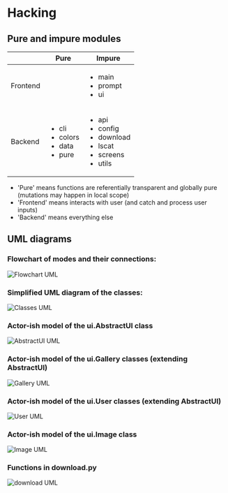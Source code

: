 # Hacking

## Pure and impure modules

|          | Pure | Impure
| -------- | ---- | ---
| Frontend |      | <ul><li>main</li><li>prompt</li><li>ui</li></ul>
| Backend  | <ul><li>cli</li><li>colors</li><li>data</li><li>pure</li></ul> | <ul><li>api</li><li>config</li><li>download</li><li>lscat</li><li>screens</li><li>utils</li></ul>

* 'Pure' means functions are referentially transparent and globally pure (mutations may happen in local scope)
* 'Frontend' means interacts with user (and catch and process user inputs)
* 'Backend' means everything else

## UML diagrams

### Flowchart of modes and their connections:

![Flowchart UML](http://plantuml.com:80/plantuml/png/dPDD2y8m38Rl_HM5dZtejfk8YYY2Dy6BY1IDTHWtwGVYltVMhfkrAdWgIzuyUPUcGwMvrEQCX1W5Eww0ZgJEbTuAZWZorlNn-PaBwFdFQObONlD2RBajK8bFBO7BtR6Efmq1qLJaGrsPDKsjZIvb4u3BydGRem4I6A7zphgTtyXS77Ldu6f_oYkb-uNNhZtA5lnQp2H04ONuR0lnFCAq0mOD4ig4XR-Fp094pGud7pCZ0YDVcURYB2M1fPGo2NiIN9IjhE8nBv-alaKQjUjeqS5db3qkPfMN29gyBOUjRmJjuV-I8XpyOcHHN_znwuqBXqE6KEohHtG7)

### Simplified UML diagram of the classes:

![Classes UML](http://plantuml.com:80/plantuml/png/rLXDRzms4BthLmZenTwrXDnoCOm4ATowQD4WRdef2e8hZNPfSqMLekmOxlxt3abH8YLAILi3QGCa23cS3xuPlXdjcrPHgReZJnB558VqNjHmBvA4xbebQQ7IWjEsJO-KrVdRVkz78PhqylBixKKgeJo_kdfEKlopDRREpiqYUtOMJgIHujWeqabEX2IiT4Uqe82s7IHrqmtwv85oLb85uRPdTY-84kGeIa3XAKdyIALYhVe9HIPM6r-UtnmR3aUeLPldOmZnsARM6rhSqpqO-xr1iRi3H8XnthMAL89pyMWq24UlMYa2MzOrMIp8XRE_7LXPGlrxjkXccggE3LO-taJIbESVu8-EuLPAbP9irobmSAGZl2bYJwSAEpZG1oOwwHJ6y_euCH7CKwN_lGSv5xG7l0ghiN3gI8ORzeazIFGDRKIAVvceoGug8G7p21MeuX2n8bcjI8EvGq-Lw0_a-JjnF8fwTgMWYhSrVBAwRWFzF31uzFUmYAXiWT2w9ALuhBcWVedRkCZCaeJ-u6ajXTzHpa4-HVCuB-SnQTay7vCinB1VntG9oOyrmnmv_0myxEZZiqF7xjfZOWu868V-1Sx5pnYPOiNf0BmnA4qA-q_pakPGEIBG4lF2F0ZVNQJ54wrNCIIHijl6OmqZZ82HfOIQ64ZNWgONlCOGtOrvqDVcFN_56BV8T7sGUni5AOIGfQkRYBpkZYOZ4HhRPFe9P3FqasI1lpo522194diB_qfb4fRNDNx5odqlNh9lMFMV7q1ALaAW7Mjyfw7BT2piCPPpC3PZsPUKh6quVR8lBYWllH4hgAqZgU2LRaK3TRXZA2lOCUmdkZRSDKnITPmJ2KFLt7N7HYFXKnu7-Z2oWZwnpfEVww3JX2NnDERvrHJ0S6bEECYI0D4rqMMUH_d7hobRcgpUVqG2QBzQPLdXRAGw-Q7U0fN5uONZFArdC0xFkauaJe_pGujX_QzUPyweCpBN9Eu_CI-IbtNKT3lE2gQU-lKJpYUsUwmCUowC_ycSCBQLeLG-r-7D5PFvdKTo3xE_UjHBNh9IYvj5uql5k8dxc4rvl2se6kBxnQ8UIM0mbMDZriPc-tkeGL8bf0MtQ_Gx7vuafg_1Pk6zUElSEFssRmVjIjM6VaTdQ-RqjV-HoMG1cMpHpQA6PFk3Ykiby-hOv3fp-RARo6InoJbKQi738Yp-bztLWhAR1IpHXlE06IUjmDzs0zfSOZgMspS2pqHgAjOBQCQ_HYEq_eLAlkClK34wiM_uZIQ3B7R3UDFlpmVt7aulTELDfdEPPJDu5_lZeiR2jBjmZTCmD6WwpllQ-g4LxgU6RMhe50VlVgaZGefLXtwD6ePnMrBGuW3zhgYg5bI_6CQ-YHfsyDPRrlG8Rcs6CPJtouh9La-4-mZ9RCCFdGNIJujEIcG1Ol7f_PX1x0vlwspPh0rMjXY2nrq68pEG1GWv9NSN6q-VY65xWgDPUWYWP8SN49L5SmKwwwvY73HY0q8Sl3Fz1BttC7G0w9tWGhgm_ax6MHdcskJjFvvztpfEqamr0aS5TryfD7mu81L-L1Pdiu7FPFO--WSLcSCdPJ8Ux6Vv0FIv6TUrROfeWvBtDz-RRspTfTEpsujlhgzVltxrwZozHIhXeD2EF_lLJ37AKoxso1wkww6XyNy4mUd0Mwk31EfAjS0f04i5RVHO13zDqKVA53761xW_sB7IzTXj-Dq-ViK9XJq1IlSuIb2KSIUk73dQR4v-PMWD2qP58UTDXADJxpSo_TDN26oM6KRrUaGm52R96wXB_NlrNm00)


### Actor-ish model of the ui.AbstractUI class
  
![AbstractUI UML](http://plantuml.com:80/plantuml/png/VLLDRzim3BthLt2t1aqFQRQBWNGjsai7h0rQz6oeDfCGaILFajC6o_xx95bs_94c9uQFugCUIVdMMAvjLGXcoGg4ktTZDS_isoDS52f70xCfpAVmVGe_9emvH6buCwWPMopWjui0Wm8pIqh2Oi4y15StK15SNYQ30EQyLmxqGGdScIsiNBRA7w6yveCPA2dsavWeP4fWIP-qSp4ivvQ_SuFW3PPfv3RQFlLDC1CeECcqv7OJlRoig-4Vd6mgr9hanUI89V3hzVa9DFwfq5YcqLPQDZvJAccmb_xLQU24QR5OXZ0Pjp4msEwAUGvUpgtJAsPG7r8edYVm42sWWg_HU6bf5wuJ0TOORS9mYKSV3jSkJE8ufC5dDLuVQoL_85CAlgyfONOUlluw-poouxZeioddtID7lThefIPfWUHAiRLMLGcbnXNQR4DopS3zZcq8MaZyj6cbHS1Yttg-VlzxRUuSwRUwppDkTmSVDxDqrmmHOsMyzvHYAFDcvfPQ5QLbXyCXhDUJkqh8U6Ap0hRqR3q5ezucJjNKAUWaDRMcTTL-eRgwrjmjwLBZZbHblY8k8vvwtArHBFqiSPFx1OD8uwGw0ErInWT28-nL1QRI-BDp8e5x9LUa2zu-AaslxWLo3Lo8K9r9Cvvji2dn1SDZPy0_D6rDpoNAE9xZkeuW6unUSARKjcxutv_47FuAajj_trgs_jQVOEm735dzN4S2Rmx7iB7IkfeTQbeHUbrFl2udHh4p2hTkBFrdWR7_)
  
### Actor-ish model of the ui.Gallery classes (extending AbstractUI)

![Gallery UML](http://plantuml.com:80/plantuml/png/RL71QiCm3BthAtHCA3liq4iWeuD2Fw1iLwFL9dWuLh0LIY0VFzjnM3TwilJq93q_dQ9Ga7bq85QSmGivPyA28siJiSaFlY9vZSSMW6x20J-Y2G1zZv_MtD6ED1Xi1aRXckIk5liUCXDVtd2sU3Xq3tn8IC87JKAbD74KzHtPGp0o1_y0PCuNHOCsHt0BXcHFjZ4bxl2Qn2NHlvrRDOley6pZv6Y9V_Phldl7f8k4yvuKHXFRAcLNL60r1HudQLfOrnMA2nV6PA6DKlvTFJiYUxSyCs5WjT5L9gP1_wserJcrAQltxS_HzuBMessIJiRhV4-07m00)


### Actor-ish model of the ui.User classes (extending AbstractUI)
  
![User UML](http://plantuml.com:80/plantuml/png/TOun2iCm40JxUyMMDYPLKWKKdCelI2q4Ee90jk1qAW9wl2KbRTgPMTWrgnCjUoGD6Xclp98nxSaphaY2sqn4nc1BQ678Yk6CePxYya09M9Oxtib-0zk3QQR6c_LEtV0_MThA1a_2MkJuGv-3RYv6bW_LMjk7bG_VVnAT)


### Actor-ish model of the ui.Image class

![Image UML](http://plantuml.com:80/plantuml/png/bLHDJyCm3BtdLvWRQ73XMAbeIBk0n3PfshaAZJiYkYJ4ITd4-Eya_Tf71nezLCvxp-wp7NLCZbldroLpqfK8Jsk-GdZH0XbBqpe0mX9p9xM2D6KyTzh2aj2o-8Ax1_0IHgEaqTwpS0fOv19uf7SeWjn7fHG76GdCvKPM4MmIk6cgF2zcKx3uuP4Si-YyLHr6HYj29hZZhvmmv8QeJQ_Z11R17D9Usv12VwfISv70f8r0nZufTYChxh2NC853hBKnaMHAlgKc-HQCbSg5aoeqs-rszS1c1bN3ns6TJ6XFTYKZWWA-IgdUlw_wAiSsprGw5WpQxAAifhCAhImaYkkRVpNSsvdYnlrgHGKoCu4BrKzzSDggFElTa95AeRtOHYpNtwM_fh-osXkOMopGvM-rfNOo49w36x9tBDUhpDko5hJB6E0NjnF5G_iHFTVMYQS4baOS2h3T6p5KWrs49YkfFO4vlmxJyjrABhsxu_2j-1jWFm00)


### Functions in download.py

![download UML](http://plantuml.com:80/plantuml/png/ZLDR3eCW4Fpd55x07g7fJGYLRRiDB0RNDYOUlhLLAGAcNuQPVS3CUEfOUUwj4OnieDBkISOfVMW78Tpv3WrNICXo8HPGTGCrAoezaB9G8CdjyrsBHE1ZzeA6mKj5EjczDl8DQ3DwvNflSfXyWCSBGZeChRg2R9ppkYkGr5iXUgpg2Q_7uqQQw3GN7GjAYIoyQSffKDBsxzOCi_PcbOrUNB0k3vSq287O6HsAnA-1LLswPzRck7mAHTRmk2oudKB9m92ew3NHpXBnqpidhlNEjYo-d_UkCRdMdD2TYazCJq1w-gzV)
